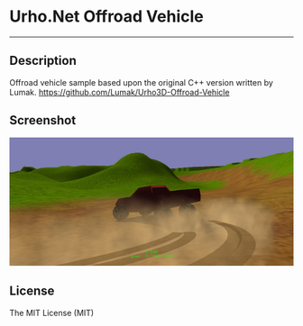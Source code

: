 # Urho.Net Offroad Vehicle
-----------------------------------------------------------------------------------

Description
-----------------------------------------------------------------------------------
Offroad vehicle sample based upon the original C++ version written by Lumak.
https://github.com/Lumak/Urho3D-Offroad-Vehicle

Screenshot
-----------------------------------------------------------------------------------
![alt tag](screenshot/offroadpic.jpg)


License
-----------------------------------------------------------------------------------
The MIT License (MIT)











